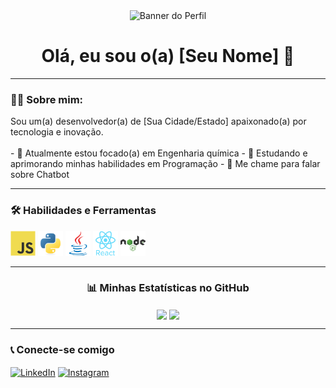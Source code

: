 <div align="center">
  <img src="../" alt="Banner do Perfil">
  <h1 align="center">Olá, eu sou o(a) [Seu Nome] 👋</h1>
</div>

---

<p align="left">
  <h3>👨‍💻 Sobre mim:</h3>
  <p>
    Sou um(a) desenvolvedor(a) de [Sua Cidade/Estado] apaixonado(a) por tecnologia e inovação.<br><br>
    - 🔭 Atualmente estou focado(a) em Engenharia química
    - 🌱 Estudando e aprimorando minhas habilidades em Programação
    - 💬 Me chame para falar sobre Chatbot
  </p>
</p>

---

<div>
  <h3>🛠️ Habilidades e Ferramentas</h3>
  <p align="left">
    <a href="https://developer.mozilla.org/en-US/docs/Web/JavaScript" target="_blank"><img src="https://raw.githubusercontent.com/devicons/devicon/master/icons/javascript/javascript-original.svg" alt="JavaScript" width="40" height="40"/></a>
    <a href="https://www.python.org" target="_blank"><img src="https://raw.githubusercontent.com/devicons/devicon/master/icons/python/python-original.svg" alt="Python" width="40" height="40"/></a>
    <a href="https://www.java.com" target="_blank"><img src="https://raw.githubusercontent.com/devicons/devicon/master/icons/java/java-original.svg" alt="Java" width="40" height="40"/></a>
    <a href="https://reactjs.org/" target="_blank"><img src="https://raw.githubusercontent.com/devicons/devicon/master/icons/react/react-original-wordmark.svg" alt="React" width="40" height="40"/></a>
    <a href="https://nodejs.org" target="_blank"><img src="https://raw.githubusercontent.com/devicons/devicon/master/icons/nodejs/nodejs-original-wordmark.svg" alt="Node.js" width="40" height="40"/></a>
    </p>
</div>

---

<div align="center">
  <h3>📊 Minhas Estatísticas no GitHub</h3>
  <img align="center" height="150em" src="https://github-readme-stats.vercel.app/api?username=SEU-USUARIO&show_icons=true&theme=tokyonight&include_all_commits=true&count_private=true"/>
  <img align="center" height="150em" src="https://github-readme-stats.vercel.app/api/top-langs/?username=SEU-USUARIO&layout=compact&langs_count=7&theme=tokyonight"/>
</div>

---

<div>
  <h3>📞 Conecte-se comigo</h3>
  <p align="left">
    <a href="https://linkedin.com/in/SEU-USUARIO" target="blank"><img align="center" src="https://raw.githubusercontent.com/rahuldkjain/github-profile-readme-generator/master/src/images/icons/Social/linked-in-alt.svg" alt="LinkedIn" height="30" width="40" /></a>
    <a href="https://instagram.com/SEU-USUARIO" target="blank"><img align="center" src="https://raw.githubusercontent.com/rahuldkjain/github-profile-readme-generator/master/src/images/icons/Social/instagram.svg" alt="Instagram" height="30" width="40" /></a>
    </p>
</div>

